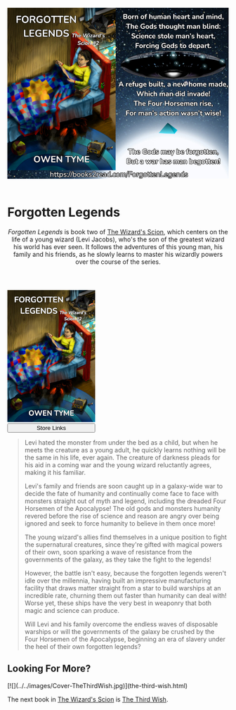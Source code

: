 <header>

[![](../../images/Flyer-ForgottenLegends.jpg)](https://books2read.com/ForgottenLegends)

</header>

# Forgotten Legends

<header>

*Forgotten Legends* is book two of [The Wizard's Scion](index.html), which centers on the life of a young wizard (Levi Jacobs), who's the son of the greatest wizard his world has ever seen.  It follows the adventures of this young man, his family and his friends, as he slowly learns to master his wizardly powers over the course of the series.

</header>

> <span class="book-cover">
[![](../../images/Cover-ForgottenLegends.jpeg)](https://books2read.com/ForgottenLegends)  
[<button class="buy" style="display: inline-block; width: 100%; max-width: 200px;">Store Links</button>](https://books2read.com/ForgottenLegends)
</span>
> 
> Levi hated the monster from under the bed as a child, but when he meets the creature as a young adult, he quickly learns nothing will be the same in his life, ever again. The creature of darkness pleads for his aid in a coming war and the young wizard reluctantly agrees, making it his familiar.
> 
> Levi's family and friends are soon caught up in a galaxy-wide war to decide the fate of humanity and continually come face to face with monsters straight out of myth and legend, including the dreaded Four Horsemen of the Apocalypse! The old gods and monsters humanity revered before the rise of science and reason are angry over being ignored and seek to force humanity to believe in them once more!
> 
> The young wizard's allies find themselves in a unique position to fight the supernatural creatures, since they're gifted with magical powers of their own, soon sparking a wave of resistance from the governments of the galaxy, as they take the fight to the legends!
> 
> However, the battle isn't easy, because the forgotten legends weren't idle over the millennia, having built an impressive manufacturing facility that draws matter straight from a star to build warships at an incredible rate, churning them out faster than humanity can deal with! Worse yet, these ships have the very best in weaponry that both magic and science can produce.
> 
> Will Levi and his family overcome the endless waves of disposable warships or will the governments of the galaxy be crushed by the Four Horsemen of the Apocalypse, beginning an era of slavery under the heel of their own forgotten legends?
><div style="clear: both;"></div>

## Looking For More?

<span class="book-cover">
[![](../../images/Cover-TheThirdWish.jpg)](the-third-wish.html)
</span>

The next book in [The Wizard's Scion](index.html) is [The Third Wish](the-third-wish.html).

<div style="clear: both;"></div>